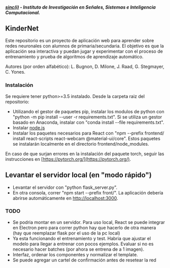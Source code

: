 ##### [sinc(i)](http://www.sinc.unl.edu.ar) - Instituto de Investigación en Señales, Sistemas e Inteligencia Computacional.
## KinderNet
Este repositorio es un proyecto de aplicación web para aprender sobre redes neuronales con alumnos de primaria/secundaria. El objetivo es que la aplicación sea interactiva y puedan jugar y experimentar con el proceso de entrenamiento y prueba de algoritmos de aprendizaje automático. 

Autores (por orden alfabético): L. Bugnon, D. Milone, J. Raad, G. Stegmayer, C. Yones.   
### Instalación
Se requiere tener python>=3.5 instalado. Desde la carpeta raiz del repositorio:
- Utilizando el gestor de paquetes pip, instalar los modulos de python con "python -m pip install --user -r requirements.txt". Si se utiliza un gestor basado en Anaconda, instalar con "conda install --file requirements.txt". 
- Instalar [node.js](https://nodejs.org/en/download/)
- Instalar los paquetes necesarios para React con "npm --prefix frontend/ install react-scripts react-webcam @material-ui/core". Estos paquetes se instalarán localmente en el directorio frontend/node_modules.

En caso de que surjan errores en la instalación del paquete torch, seguir las instrucciones en [https://pytorch.org/](https://pytorch.org/).

## Levantar el servidor local (en "modo rápido")
- Levantar el servidor con "python flask_server.py".
- En otra consola, correr "npm start --prefix front/". La aplicación debería abrirse automáticamente en [http://localhost:3000](http://localhost:3000).


### TODO
- Se podria montar en un servidor. Para uso local, React se puede integrar en Electron pero para correr python hay que hacerlo de otra manera (hay que reemplazar flask por el uso de la pc local)
- Ya esta funcionando el entrenamiento y test. Habria que ajustar el modelo para llegar a entrenar con pocos ejemplos. Evaluar si no es necesario hacer batches (por ahora se entrena de a 1 imagen). 
- Interfaz, ordenar los componentes y normalizar el template. 
- Se puede agregar un cartel de confirmación antes de resetear la red
